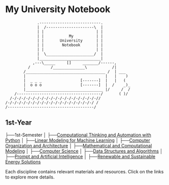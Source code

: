 # My University Notebook

```
              .---------------------------.            
              |  /---------------------\  |            
              | |                       | |            
              | |           My          | |            
              | |       University      | |            
              | |        Notebook       | |            
              | |                       | |            
              |  \_____________________/  |            
              |___________________________|            
            ,---\_____     []     _______/------,      
          /         /______________\           /|      
        /___________________________________ /  | ___  
        |                                   |   |    ) 
        |  _ _ _                 [-------]  |   |   (  
        |  o o o                 [-------]  |  /    _)_
        |__________________________________ |/     /  /
    /-------------------------------------/       ( )/ 
  /-/-/-/-/-/-/-/-/-/-/-/-/-/-/-/-/-/-/-//            
/-/-/-/-/-/-/-/-/-/-/-/-/-/-/-/-/-/-/-/ /              
/--------------------------------------/
```

## 1st-Year

├──1st-Semester
│   ├──[Computational Thinking and Automation with Python](1st-Semester/├──Computational_Thinking_and_Automation_with_Python)
│   ├──[Linear Modeling for Machine Learning](1st-Semester/├──Linear_Modeling_for_Machine_Learning)
│   ├──[Computer Organization and Architecture](1st-Semester/├──Computer_Organization_and_Architecture)
│   ├──[Mathematical and Computational Modeling](1st-Semester/├──Mathematical_and_Computational_Modeling)
│   ├──[Computer Science](1st-Semester/├──Computer_Science)
│   ├──[Data Structures and Algorithms](1st-Semester/├──Data_Structures_and_Algorithms)
│   ├──[Prompt and Artificial Intelligence](1st-Semester/├──Prompt_and_Artificial_Intelligence)
│   ├──[Renewable and Sustainable Energy Solutions](1st-Semester/├──Renewable_and_Sustainable_Energy_Solutions)

Each discipline contains relevant materials and resources. Click on the links to explore more details.

